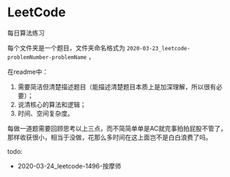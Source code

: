 # LeetCode

每日算法练习

每个文件夹是一个题目，文件夹命名格式为 `2020-03-23_leetcode-problemNumber-problemName` ，

在readme中：

1. 需要简洁但清楚描述题目（能描述清楚题目本质上是加深理解，所以很有必要）；
2. 说清核心的算法和逻辑；
3. 时间、空间复杂度。

每做一道题需要回顾思考以上三点，而不简简单单是AC就完事拍拍屁股不管了，那样收获很小，相当于没做，花那么多时间在这上面岂不是白白浪费了吗。


todo: 

- 2020-03-24_leetcode-1496-按摩师
